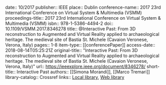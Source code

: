 date:: 10/2017
publisher:: IEEE
place:: Dublin
conference-name:: 2017 23rd International Conference on Virtual System & Multimedia (VSMM)
proceedings-title:: 2017 23rd International Conference on Virtual System & Multimedia (VSMM)
isbn:: 978-1-5386-4494-2
doi:: 10.1109/VSMM.2017.8346278
title:: @Interactive Past: From 3D reconstruction to Augmented and Virtual Reality applied to archaeological heritage. The medieval site of Bastia St. Michele (Cavaion Veronese, Verona, Italy)
pages:: 1-8
item-type:: [[conferencePaper]]
access-date:: 2018-08-14T05:25:21Z
original-title:: "Interactive Past: From 3D reconstruction to Augmented and Virtual Reality applied to archaeological heritage. The medieval site of Bastia St. Michele (Cavaion Veronese, Verona, Italy)"
url:: https://ieeexplore.ieee.org/document/8346278/
short-title:: Interactive Past
authors:: [[Simona Morandi]], [[Marco Tremari]]
library-catalog:: Crossref
links:: [Local library](zotero://select/groups/2386895/items/XEG5RKKT), [Web library](https://www.zotero.org/groups/2386895/items/XEG5RKKT)
